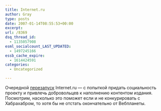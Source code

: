 ```yaml
---
title: Internet.ru
author: Gray
type: posts
date: 2007-01-14T08:55:53+00:00
excerpt:
url: /8369
dsq_thread_id:
  - 1135057908
esml_socialcount_LAST_UPDATED:
  - 1497245166
essb_cache_expire:
  - 1614424591
categories:
  - Uncategorized

---
```








Очередной <a href="http://www.internet.ru/node/15307" target="_blank">перезапуск</a> Internet.ru &#8212; с попыткой придать социальность проекту и привлечь добровольцев к наполнению контентом издания.  
Посмотрим, насколько это поможет если и не конкурировать с Хабрахабром, то хотя бы не отстать окончательно от Вебпланеты.